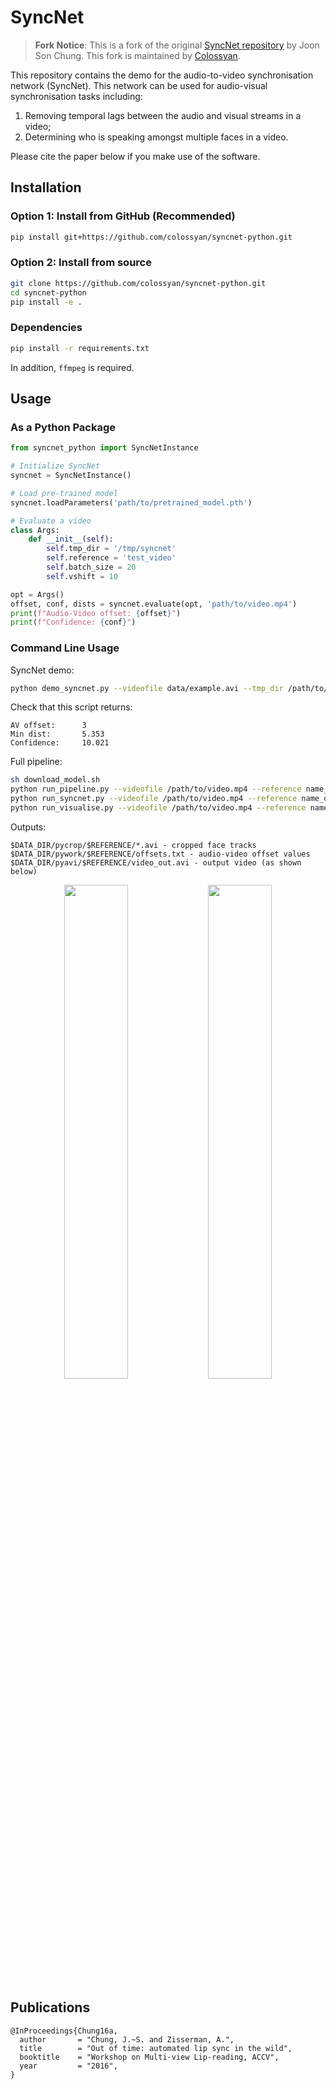 # SyncNet

> **Fork Notice**: This is a fork of the original [SyncNet repository](https://github.com/joonson/syncnet_python) by Joon Son Chung. This fork is maintained by [Colossyan](https://github.com/colossyan).

This repository contains the demo for the audio-to-video synchronisation network (SyncNet). This network can be used for audio-visual synchronisation tasks including: 
1. Removing temporal lags between the audio and visual streams in a video;
2. Determining who is speaking amongst multiple faces in a video. 

Please cite the paper below if you make use of the software. 

## Installation

### Option 1: Install from GitHub (Recommended)
```bash
pip install git+https://github.com/colossyan/syncnet-python.git
```

### Option 2: Install from source
```bash
git clone https://github.com/colossyan/syncnet-python.git
cd syncnet-python
pip install -e .
```

### Dependencies
```bash
pip install -r requirements.txt
```

In addition, `ffmpeg` is required.

## Usage

### As a Python Package

```python
from syncnet_python import SyncNetInstance

# Initialize SyncNet
syncnet = SyncNetInstance()

# Load pre-trained model
syncnet.loadParameters('path/to/pretrained_model.pth')

# Evaluate a video
class Args:
    def __init__(self):
        self.tmp_dir = '/tmp/syncnet'
        self.reference = 'test_video'
        self.batch_size = 20
        self.vshift = 10

opt = Args()
offset, conf, dists = syncnet.evaluate(opt, 'path/to/video.mp4')
print(f"Audio-Video offset: {offset}")
print(f"Confidence: {conf}")
```

### Command Line Usage

SyncNet demo:
```bash
python demo_syncnet.py --videofile data/example.avi --tmp_dir /path/to/temp/directory
```

Check that this script returns:
```
AV offset:      3 
Min dist:       5.353
Confidence:     10.021
```

Full pipeline:
```bash
sh download_model.sh
python run_pipeline.py --videofile /path/to/video.mp4 --reference name_of_video --data_dir /path/to/output
python run_syncnet.py --videofile /path/to/video.mp4 --reference name_of_video --data_dir /path/to/output
python run_visualise.py --videofile /path/to/video.mp4 --reference name_of_video --data_dir /path/to/output
```

Outputs:
```
$DATA_DIR/pycrop/$REFERENCE/*.avi - cropped face tracks
$DATA_DIR/pywork/$REFERENCE/offsets.txt - audio-video offset values
$DATA_DIR/pyavi/$REFERENCE/video_out.avi - output video (as shown below)
```
<p align="center">
  <img src="img/ex1.jpg" width="45%"/>
  <img src="img/ex2.jpg" width="45%"/>
</p>

## Publications
 
```
@InProceedings{Chung16a,
  author       = "Chung, J.~S. and Zisserman, A.",
  title        = "Out of time: automated lip sync in the wild",
  booktitle    = "Workshop on Multi-view Lip-reading, ACCV",
  year         = "2016",
}
```
